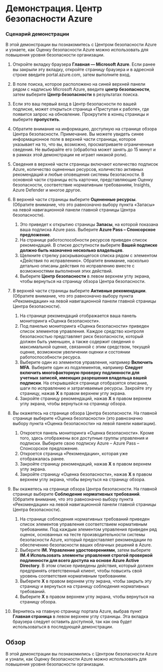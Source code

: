 ﻿---
Demo:
    title: 'Центр безопасности Azure'	
    module: 'Модуль 3. Урок 2. Описание возможностей решений безопасности Майкрософт. Описание возможностей управления безопасностью в Azure'
---

# Демонстрация. Центр безопасности Azure

### Сценарий демонстрации

В этой демонстрации вы познакомитесь с Центром безопасности Azure и узнаете, как Оценку безопасности Azure можно использовать для повышения уровня безопасности организации.

1. Откройте вкладку браузера **Главная — Microsoft Azure**.  Если ранее вы закрыли эту вкладку, откройте страницу браузера и в адресной строке введите portal.azure.com, затем выполните вход.

1. В поле поиска, которое расположено на синей верхней панели рядом с надписью Microsoft Azure, введите **центр безопасности**, затем выберите **Центр безопасности** в результатах поиска.

1. Если это ваш первый вход в Центр безопасности по вашей подписке, может открыться страница «Приступая к работе», где появится запрос на обновление.  Прокрутите в конец страницы и выберите **пропустить**.

1. Обратите внимание на информацию, доступную на странице обзора Центра безопасности.  Примечание. Вы можете увидеть синее информационное поле в верхней части страницы, которое указывает на то, что вы, возможно, просматриваете ограниченные сведения.  Не выбирайте его (обработка может занять до 15 минут и в рамках этой демонстрации не играет никакой роли).

1. Сведения в верхней части страницы включают количество подписок Azure, количество оцененных ресурсов, количество активных рекомендаций и любые оповещения системы безопасности.  В основной части страницы есть карточки, представляющие Оценку безопасности, соответствие нормативным требованиям, Insights, Azure Defender и многое другое.  

1. В верхней части страницы выберите **Оцененные ресурсы**.  (Обратите внимание, что это равнозначно выбору пункта «Запасы» на левой навигационной панели главной страницы Центра безопасности).
    1. Это приведет к открытию страницы **Запасы**, на которой показана ваша подписка Azure pass.  Выберите **Azure Pass – Спонсорское предложение**.
    1. На странице работоспособности ресурсов приведен список рекомендаций.  В списке доступности выберите **Вашей подписке должно быть назначено несколько владельцев**.
    1. Щелкните стрелку раскрывающегося списка рядом с элементом «Действия по исправлению». Обратите внимание, насколько детально описаны действия по исправлению вместе с возможностями выполнения этих действий.  
    1. Выберите **Центр безопасности** в левом верхнем углу экрана, чтобы вернуться на страницу обзора Центра безопасности.

1. В верхней части страницы выберите **Активные рекомендации**.  (Обратите внимание, что это равнозначно выбору пункта «Рекомендации» на левой навигационной панели главной страницы Центра безопасности).
    1. На странице рекомендаций отображается ваша панель мониторинга «Оценка безопасности». 
    1. Под панелью мониторинга «Оценка безопасности» приведен список элементов управления. Каждое средство контроля безопасностью представляет риск безопасности, который должен быть уменьшен, а также содержит сведения о максимальной оценке, связанной с этим средством, текущей оценке, возможном увеличении оценки и состоянии работоспособности ресурса.  
    1. Выберите один из элементов управления, например **Включить MFA**.  Выберите один из подэлементов, например **Следует включить многофакторную проверку подлинности для учетных записей, имеющих разрешения владельца вашей подписки**.  На открывшейся странице отобразятся описание, шаги по исправлению и затрагиваемые ресурсы. Закройте эту страницу, нажав **X** в правом верхнем углу экрана.
    1. Закройте страницу рекомендаций, нажав **X** в правом верхнем углу экрана, чтобы вернуться на страницу обзора.

1. Вы окажетесь на странице обзора Центра безопасности.  На главной странице выберите «Оценка безопасности» (это равнозначно выбору пункта «Оценка безопасности» на левой панели навигации).
    1. Откроется панель мониторинга «Оценка безопасности».  Кроме того, здесь отображены все доступные группы управления и подписки.  Выберите свою подписку Azure – Azure Pass – Спонсорское предложение.
    1. Откроется страница «Рекомендации», которая уже отображалась ранее.
    1. Закройте страницу рекомендаций, нажав **X** в правом верхнем углу экрана.
    1. Закройте страницу «Оценка безопасности», нажав **X** в правом верхнем углу экрана, чтобы вернуться на страницу обзора.

1. Вы окажетесь на странице обзора Центра безопасности.  На главной странице выберите **Соблюдение нормативных требований**. (Обратите внимание, что это равнозначно выбору пункта «Рекомендации» на левой навигационной панели главной страницы Центра безопасности).
    1. На странице соблюдения нормативных требований приведен список элементов управления соответствием нормативным требованиям.  Под каждым элементом управления приведен ряд оценок, основанных на тесте производительности системы безопасности Azure, который предоставляет рекомендации по обеспечению безопасности ваших облачных решений в Azure.
    1. Выберите **IM. Управление удостоверениями**, затем выберите **IM.4 Использовать элементы управления строгой проверкой подлинности для всего доступа на основе Azure Active Directory**.  В этом списке приведены действия, который должен предпринять ответственный клиент, чтобы повысить свой уровень соответствия нормативным требованиям.
    1. Выберите **X** в правом верхнем углу экрана, чтобы закрыть эту страницу и вернуться на страницу соблюдения нормативных требований.
    1. Выберите **X** в правом верхнем углу экрана, чтобы вернуться на страницу обзора.

1. Вернитесь на главную страницу портала Azure, выбрав пункт **Главная страница** в левом верхнем углу страницы.  Эта вкладка браузера следует оставить доступной, так как она будет использоваться в последующей демонстрации.

## Обзор

В этой демонстрации вы познакомились с Центром безопасности Azure и узнали, как Оценку безопасности Azure можно использовать для повышения уровня безопасности организации.
